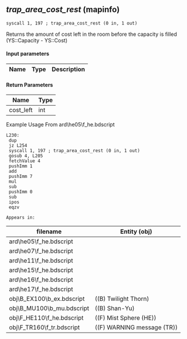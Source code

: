 ## *trap_area_cost_rest* (mapinfo)

`syscall 1, 197 ; trap_area_cost_rest (0 in, 1 out)`

Returns the amount of cost left in the room before the capacity is filled (YS::Capacity - YS::Cost)

#### Input parameters
| Name | Type | Description
|------|------|------------


#### Return Parameters
| Name | Type
|------|-----
| cost_left   | int   
Example Usage From ard\he05\f_he.bdscript
```plaintext
L230:
 dup 
 jz L254
 syscall 1, 197 ; trap_area_cost_rest (0 in, 1 out)
 gosub 4, L205
 fetchValue 4
 pushImm 1
 add 
 pushImm 7
 mul 
 sub 
 pushImm 0
 sub 
 ipos 
 eqzv
```





	Appears in:
| filename | Entity (obj)
|----------|-------------
| ard\he05\f_he.bdscript       |           
| ard\he07\f_he.bdscript       |           
| ard\he11\f_he.bdscript       |           
| ard\he15\f_he.bdscript       |           
| ard\he16\f_he.bdscript       |           
| ard\he17\f_he.bdscript       |           
| obj\B_EX100\b_ex.bdscript       | ((B) Twilight Thorn)          
| obj\B_MU100\b_mu.bdscript       | ((B) Shan-Yu)          
| obj\F_HE110\f_he.bdscript       | ((F) Mist Sphere (HE))          
| obj\F_TR160\f_tr.bdscript       | ((F) WARNING message (TR))          



